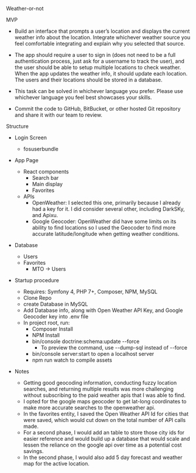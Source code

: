 Weather-or-not

MVP
 - Build an interface that prompts a user’s location and displays the current weather info about the location. Integrate whichever weather source you feel comfortable integrating and explain why you selected that source.
 
 - The app should require a user to sign in (does not need to be a full authentication process, just ask for a username to track the user), and the user should be able to setup multiple locations to check weather. When the app updates the weather info, it should update each location. The users and their locations should be stored in a database.

 - This task can be solved in whichever language you prefer. Please use whichever language you feel best showcases your skills.

 - Commit the code to GitHub, BitBucket, or other hosted Git repository and share it with our team to review.

 Structure 
 - Login Screen
   - fosuserbundle
 - App Page
   - React components
        - Search bar
        - Main display
        - Favorites
   - APIs
     - OpenWeather: I selected this one, primarily because I already had a key for it.
     I did consider several other, including DarkSKy, and Apixu.
     - Google Geocoder: OpenWeather did have some limits on its ability to find locations
     so I used the Geocoder to find more accurate latitude/longitude when getting weather conditions.
 - Database
   - Users
   - Favorites
        - MTO -> Users
 - Startup procedure
    - Requires: Symfony 4, PHP 7+, Composer, NPM, MySQL
    - Clone Repo
    - create Database in MySQL
    - Add Database info, along with Open Weather API Key, and Google Geocoder key into .env file
    - In project root, run:
      - Composer Install
      - NPM Install
      - bin/console doctrine:schema:update --force
        - To preview the command, use --dump-sql instead of --force
      - bin/console server:start to open a localhost server
      - npm run watch to compile assets
      
 
        
 - Notes
   - Getting good geocoding information, conducting fuzzy location searches, and returning multiple results
   was more challenging without subscribing to the paid weather apis that I was able to find.
   - I opted for the google maps geocoder to get lat-long coordinates to make more accurate searches to the openweather api.
   - In the favorites entity, I saved the Open Weather API Id for cities that were saved, which would cut down on the total
   number of API calls made.
   - For a second phase, I would add an table to store those city ids for easier reference and would build up a database that
  would scale and lessen the reliance on the google api over time as a potential cost savings.
   - In the second phase, I would also add 5 day forecast and weather map for the active location.
   
 
